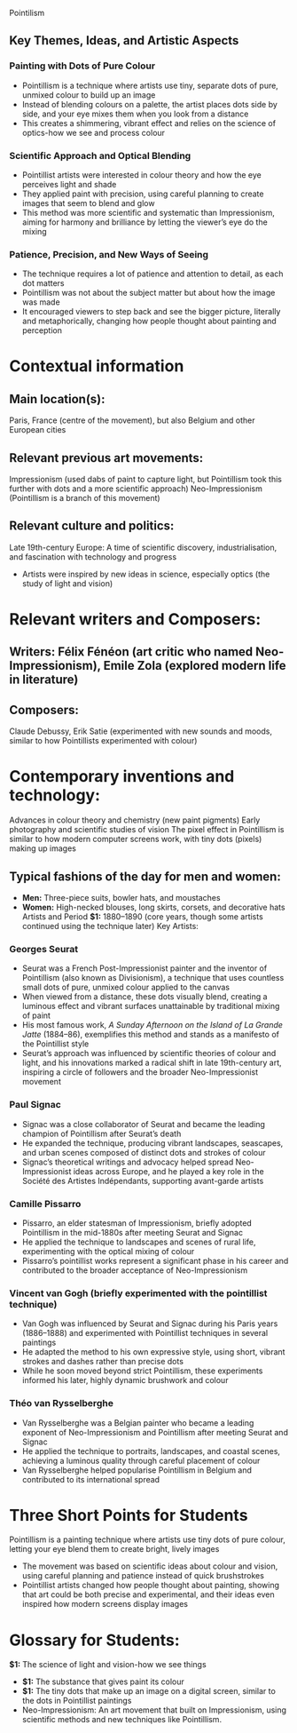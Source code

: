 Pointilism
## Key Themes, Ideas, and Artistic Aspects
### Painting with Dots of Pure Colour
- Pointillism is a technique where artists use tiny, separate dots of pure, unmixed colour to build up an image
- Instead of blending colours on a palette, the artist places dots side by side, and your eye mixes them when you look from a distance
- This creates a shimmering, vibrant effect and relies on the science of optics-how we see and process colour
### Scientific Approach and Optical Blending
- Pointillist artists were interested in colour theory and how the eye perceives light and shade
- They applied paint with precision, using careful planning to create images that seem to blend and glow
- This method was more scientific and systematic than Impressionism, aiming for harmony and brilliance by letting the viewer’s eye do the mixing
### Patience, Precision, and New Ways of Seeing
- The technique requires a lot of patience and attention to detail, as each dot matters
- Pointillism was not about the subject matter but about how the image was made
- It encouraged viewers to step back and see the bigger picture, literally and metaphorically, changing how people thought about painting and perception
# Contextual information
## Main location(s):
Paris, France (centre of the movement), but also Belgium and other European cities
## Relevant previous art movements:
Impressionism (used dabs of paint to capture light, but Pointillism took this further with dots and a more scientific approach)
Neo-Impressionism (Pointillism is a branch of this movement)
## Relevant culture and politics:
Late 19th-century Europe: A time of scientific discovery, industrialisation, and fascination with technology and progress
- Artists were inspired by new ideas in science, especially optics (the study of light and vision)
# Relevant writers and Composers:
## Writers: Félix Fénéon (art critic who named Neo-Impressionism), Emile Zola (explored modern life in literature)
## Composers:
 Claude Debussy, Erik Satie (experimented with new sounds and moods, similar to how Pointillists experimented with colour)
# Contemporary inventions and technology:
Advances in colour theory and chemistry (new paint pigments)
Early photography and scientific studies of vision
The pixel effect in Pointillism is similar to how modern computer screens work, with tiny dots (pixels) making up images
## Typical fashions of the day for men and women:
- **Men:** Three-piece suits, bowler hats, and moustaches
- **Women:**  High-necked blouses, long skirts, corsets, and decorative hats
Artists and Period
**$1:**
1880–1890 (core years, though some artists continued using the technique later)
Key Artists:
### Georges Seurat
- Seurat was a French Post-Impressionist painter and the inventor of Pointillism (also known as Divisionism), a technique that uses countless small dots of pure, unmixed colour applied to the canvas
- When viewed from a distance, these dots visually blend, creating a luminous effect and vibrant surfaces unattainable by traditional mixing of paint
- His most famous work, *A Sunday Afternoon on the Island of La Grande Jatte* (1884–86), exemplifies this method and stands as a manifesto of the Pointillist style
- Seurat’s approach was influenced by scientific theories of colour and light, and his innovations marked a radical shift in late 19th-century art, inspiring a circle of followers and the broader Neo-Impressionist movement
### Paul Signac
- Signac was a close collaborator of Seurat and became the leading champion of Pointillism after Seurat’s death
- He expanded the technique, producing vibrant landscapes, seascapes, and urban scenes composed of distinct dots and strokes of colour
- Signac’s theoretical writings and advocacy helped spread Neo-Impressionist ideas across Europe, and he played a key role in the Société des Artistes Indépendants, supporting avant-garde artists
### Camille Pissarro
- Pissarro, an elder statesman of Impressionism, briefly adopted Pointillism in the mid-1880s after meeting Seurat and Signac
- He applied the technique to landscapes and scenes of rural life, experimenting with the optical mixing of colour
- Pissarro’s pointillist works represent a significant phase in his career and contributed to the broader acceptance of Neo-Impressionism
### Vincent van Gogh (briefly experimented with the pointillist technique)
- Van Gogh was influenced by Seurat and Signac during his Paris years (1886–1888) and experimented with Pointillist techniques in several paintings
- He adapted the method to his own expressive style, using short, vibrant strokes and dashes rather than precise dots
- While he soon moved beyond strict Pointillism, these experiments informed his later, highly dynamic brushwork and colour
### Théo van Rysselberghe
- Van Rysselberghe was a Belgian painter who became a leading exponent of Neo-Impressionism and Pointillism after meeting Seurat and Signac
- He applied the technique to portraits, landscapes, and coastal scenes, achieving a luminous quality through careful placement of colour
- Van Rysselberghe helped popularise Pointillism in Belgium and contributed to its international spread
# Three Short Points for Students
Pointillism is a painting technique where artists use tiny dots of pure colour, letting your eye blend them to create bright, lively images
- The movement was based on scientific ideas about colour and vision, using careful planning and patience instead of quick brushstrokes
- Pointillist artists changed how people thought about painting, showing that art could be both precise and experimental, and their ideas even inspired how modern screens display images
# Glossary for Students:
**$1:** The science of light and vision-how we see things
- **$1:** The substance that gives paint its colour
- **$1:** The tiny dots that make up an image on a digital screen, similar to the dots in Pointillist paintings
- Neo-Impressionism: An art movement that built on Impressionism, using scientific methods and new techniques like Pointillism.